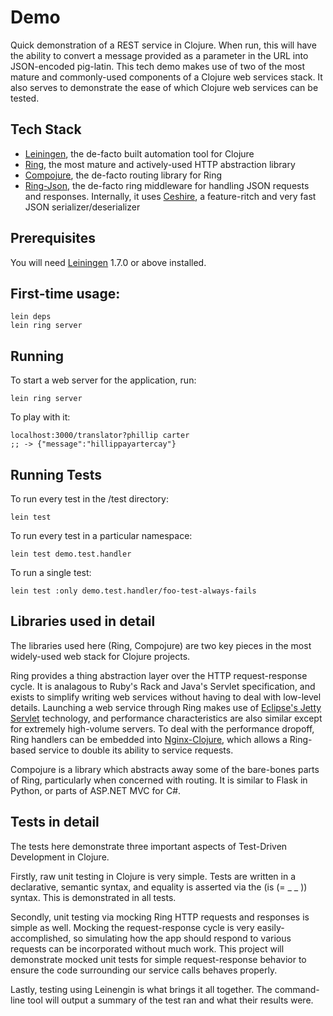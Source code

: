 # Demo

Quick demonstration of a REST service in Clojure.  When run, this will have the ability to convert a message provided as a parameter in the URL into JSON-encoded pig-latin.  This tech demo makes use of two of the most mature and commonly-used components of a Clojure web services stack.  It also serves to demonstrate the ease of which Clojure web services can be tested.

## Tech Stack

* [Leiningen](http://leiningen.org/), the de-facto built automation tool for Clojure
* [Ring](https://github.com/ring-clojure/ring), the most mature and actively-used HTTP abstraction library
* [Compojure](https://github.com/weavejester/compojure), the de-facto routing library for Ring
* [Ring-Json](https://github.com/ring-clojure/ring-json), the de-facto ring middleware for handling JSON requests and responses.  Internally, it uses [Ceshire](https://github.com/dakrone/cheshire), a feature-ritch and very fast JSON serializer/deserializer

## Prerequisites

You will need [Leiningen][1] 1.7.0 or above installed.

[1]: https://github.com/technomancy/leiningen

## First-time usage:

    lein deps
    lein ring server

## Running

To start a web server for the application, run:

    lein ring server
    
To play with it:

    localhost:3000/translator?phillip carter
    ;; -> {"message":"hillippayartercay"}

## Running Tests

To run every test in the /test directory:

    lein test

To run every test in a particular namespace:

    lein test demo.test.handler

To run a single test:

    lein test :only demo.test.handler/foo-test-always-fails

## Libraries used in detail

The libraries used here (Ring, Compojure) are two key pieces in the most widely-used web stack for Clojure projects.

Ring provides a thing abstraction layer over the HTTP request-response cycle.  It is analagous to Ruby's Rack and Java's Servlet specification, and exists to simplify writing web services without having to deal with low-level details.  Launching a web service through Ring makes use of [Eclipse's Jetty Servlet](http://www.eclipse.org/jetty/) technology, and performance characteristics are also similar except for extremely high-volume servers.  To deal with the performance dropoff, Ring handlers can be embedded into [Nginx-Clojure](https://github.com/nginx-clojure/nginx-clojure), which allows a Ring-based service to double its ability to service requests.

Compojure is a library which abstracts away some of the bare-bones parts of Ring, particularly when concerned with routing.  It is similar to Flask in Python, or parts of ASP.NET MVC for C#.

## Tests in detail

The tests here demonstrate three important aspects of Test-Driven Development in Clojure.

Firstly, raw unit testing in Clojure is very simple.  Tests are written in a declarative, semantic syntax, and equality is asserted via the (is (= _ _ )) syntax.  This is demonstrated in all tests.

Secondly, unit testing via mocking Ring HTTP requests and responses is simple as well.  Mocking the request-response cycle is very easily-accomplished, so simulating how the app should respond to various requests can be incorporated without much work.  This project will demonstrate mocked unit tests for simple request-response behavior to ensure the code surrounding our service calls behaves properly.

Lastly, testing using Leinengin is what brings it all together.  The command-line tool will output a summary of the test ran and what their results were.
